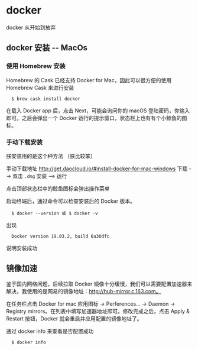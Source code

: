 # docker
docker 从开始到放弃

## docker 安装 -- MacOs

### 使用 Homebrew 安装

  Homebrew 的 Cask 已经支持 Docker for Mac，因此可以很方便的使用 Homebrew Cask 来进行安装

  ```
    $ brew cask install docker
  ```

  在载入 Docker app 后，点击 Next，可能会询问你的 macOS 登陆密码，你输入即可。之后会弹出一个 Docker 运行的提示窗口，状态栏上也有有个小鲸鱼的图标。


### 手动下载安装
  朕安装用的是这个种方法 （朕比较笨）

  手动下载地址 http://get.daocloud.io/#install-docker-for-mac-windows
  下载 --> 双击 `.dmg` 安装 --> 运行

  点击顶部状态栏中的鲸鱼图标会弹出操作菜单

  启动终端后，通过命令可以检查安装后的 Docker 版本。

  ```
    $ docker --version 或 $ docker -v
  ```

  出现

  ```
    Docker version 19.03.2, build 6a30dfc
  ```
  说明安装成功


## 镜像加速

  鉴于国内网络问题，后续拉取 Docker 镜像十分缓慢，我们可以需要配置加速器来解决，我使用的是网易的镜像地址：http://hub-mirror.c.163.com。

  在任务栏点击 Docker for mac 应用图标 -> Perferences... -> Daemon -> Registry mirrors。在列表中填写加速器地址即可。修改完成之后，点击 Apply & Restart 按钮，Docker 就会重启并应用配置的镜像地址了。


  通过 docker info 来查看是否配置成功

  ```
    $ docker info
  ```



